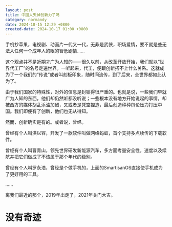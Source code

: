 ```yaml
---
layout: post
title: 中国人失掉创新力了吗
category: normandy
date: 2024-10-15 12:29 +0800
created-date: 2024-10-17 01:00 +0800
---
```


手机抄苹果，电视剧、动画片一代又一代，无非是武侠，职场爱情，要不就是些无法入任何一个成年人的眼的智低剧情……

这个观点并不是近期才广为人知的——很久以前，从改革开放开始，我们就以“世界代工厂”的名号走遍世界。一听起来，代工，便跟创新搭不上什么关系。这就成为了一个我们的“传说”或者叫刻板印象，随时间流传，到了后来，全世界都如此认为了。

由于我们国家的特殊性，对外的信息是封锁得很严重的。也就是说，一些我们早就广为人知的东西，他们却仍然听都没听说；一些根本没有地方开始说起的事情，却被西方的媒体胡乱添油加醋，又或者是凭空捏造，最后创造种种舆论压力打压中国。我们即便有了创新，他们也无从得知。

然而，创新确实是有的。或者说，曾经。

曾经有个人叫洪以容，开发了一款软件叫做网络蚂蚁，首个支持多点续传的下载软件。

曾经有个人叫曹青山，领先世界研发新能源汽车，多方面考量安全性，速度以及续航并把它们做成了不该属于那个年代的级别。

曾经有个人叫罗永浩，曾经是个做手机的，上面的SmartisanOS直接使手机成为了更好用的工具。

……

离我们最近的那个，2019年出走了，2021年关门大吉。

# 没有奇迹

一切的一切只有因果必然。

现代化不仅有科学，还有制度，思想等等。

我不记得我在哪里说过了——英国现代化用了几百年，如今的模式是他们一步一步走出来的；我们的模式仿造着他们，然而70年终究是追不上几百年的。你见过一个德国人说法国怎样怎样先进，或者美国人说英国怎样怎样好么？至少没有像国内一样的：我们至今所有现代化的成果几乎都是仅仅近50年来积攒而成的。

然而，现在似乎确实，看起来跟美国差不了太多了——看看摩尔线程，或者龙芯。以这样的速度增长，乐观来看没有几年就能够反超了。

但是不够彻底。

抛开制度不谈（⚠️）先从思想来说。

你有没有小时候有个想法，想要去问父母然后被搪塞的经历？

（或许比较极端了）“妈妈，我是怎么来的呀？”

“……”

或者说

“爸爸，这个要怎么操作”

“别动。”

他们作为他们小孩的第一个教育者，应当负起责任，为他们带来求真的思想。然而大部分是“不”。“你妈忙着呢，一边去”，即使她在看电视；“你爸忙着呢，别吵”，即使他在打游戏。虽然说我没有切实的感受，然而事实是发生了，并且很多。他们只好自己去探索未知，然而他们——作为newcomer 新来到这个世界的人，但凡在探索世界的道路上造成了一些伤害，或者对那些人来说的“烦人事儿”，他们便称其为“倒灶玩意儿”，“又欠揍了。”

我一直相信着——随着我这一代人的到来和上一代人的淘汰，这个问题终究会被解决的。